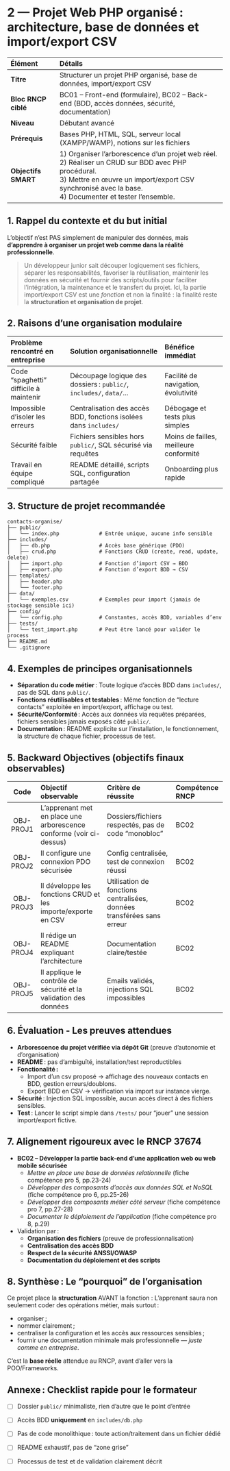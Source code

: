 # 2 — Projet Web PHP organisé : architecture, base de données et import/export CSV

| Élément | Détails |
| :-- | :-- |
| **Titre** | Structurer un projet PHP organisé, base de données, import/export CSV |
| **Bloc RNCP ciblé** | BC01 – Front-end (formulaire), BC02 – Back-end (BDD, accès données, sécurité, documentation) |
| **Niveau** | Débutant avancé |
| **Prérequis** | Bases PHP, HTML, SQL, serveur local (XAMPP/WAMP), notions sur les fichiers |
| **Objectifs SMART** | 1) Organiser l’arborescence d’un projet web réel. <br>2) Réaliser un CRUD sur BDD avec PHP procédural.<br>3) Mettre en œuvre un import/export CSV synchronisé avec la base.<br>4) Documenter et tester l’ensemble. |

## 1. Rappel du contexte et du but initial

L’objectif n’est PAS simplement de manipuler des données, mais **d’apprendre à organiser un projet web comme dans la réalité professionnelle**.
> Un développeur junior sait découper logiquement ses fichiers, séparer les responsabilités, favoriser la réutilisation, maintenir les données en sécurité et fournir des scripts/outils pour faciliter l’intégration, la maintenance et le transfert du projet.
> Ici, la partie import/export CSV est une _fonction_ et non la finalité : la finalité reste la **structuration et organisation de projet**.

## 2. Raisons d’une organisation modulaire

| Problème rencontré en entreprise | Solution organisationnelle | Bénéfice immédiat |
| :-- | :-- | :-- |
| Code “spaghetti” difficile à maintenir | Découpage logique des dossiers : `public/`, `includes/`, `data/`... | Facilité de navigation, évolutivité |
| Impossible d’isoler les erreurs | Centralisation des accès BDD, fonctions isolées dans `includes/` | Débogage et tests plus simples |
| Sécurité faible | Fichiers sensibles hors `public/`, SQL sécurisé via requêtes | Moins de failles, meilleure conformité |
| Travail en équipe compliqué | README détaillé, scripts SQL, configuration partagée | Onboarding plus rapide |

## 3. Structure de projet recommandée

```
contacts-organise/
├── public/
│   └── index.php             # Entrée unique, aucune info sensible
├── includes/
│   ├── db.php                # Accès base générique (PDO)
│   ├── crud.php              # Fonctions CRUD (create, read, update, delete)
│   ├── import.php            # Fonction d’import CSV → BDD
│   ├── export.php            # Fonction d’export BDD → CSV
├── templates/
│   ├── header.php
│   └── footer.php
├── data/
│   └── exemples.csv          # Exemples pour import (jamais de stockage sensible ici)
├── config/
│   └── config.php            # Constantes, accès BDD, variables d’env
├── tests/
│   └── test_import.php       # Peut être lancé pour valider le process
├── README.md
└── .gitignore
```


## 4. Exemples de principes organisationnels

- **Séparation du code métier** : Toute logique d’accès BDD dans `includes/`, pas de SQL dans `public/`.
- **Fonctions réutilisables et testables** : Même fonction de “lecture contacts” exploitée en import/export, affichage ou test.
- **Sécurité/Conformité** : Accès aux données via requêtes préparées, fichiers sensibles jamais exposés côté `public/`.
- **Documentation** : README explicite sur l’installation, le fonctionnement, la structure de chaque fichier, processus de test.


## 5. Backward Objectives (objectifs finaux observables)

| Code | Objectif observable | Critère de réussite | Compétence RNCP |
| :--: | :-- | :-- | :-- |
| OBJ-PROJ1 | L’apprenant met en place une arborescence conforme (voir ci-dessus) | Dossiers/fichiers respectés, pas de code “monobloc” | BC02 |
| OBJ-PROJ2 | Il configure une connexion PDO sécurisée | Config centralisée, test de connexion réussi | BC02 |
| OBJ-PROJ3 | Il développe les fonctions CRUD et les importe/exporte en CSV | Utilisation de fonctions centralisées, données transférées sans erreur | BC02 |
| OBJ-PROJ4 | Il rédige un README expliquant l’architecture | Documentation claire/testée | BC02 |
| OBJ-PROJ5 | Il applique le contrôle de sécurité et la validation des données | Emails validés, injections SQL impossibles | BC02 |

## 6. Évaluation - Les preuves attendues

- **Arborescence du projet vérifiée via dépôt Git** (preuve d’autonomie et d’organisation)
- **README** : pas d’ambiguïté, installation/test reproductibles
- **Fonctionalité :**
    - Import d’un csv proposé → affichage des nouveaux contacts en BDD, gestion erreurs/doublons.
    - Export BDD en CSV → vérification via import sur instance vierge.
- **Sécurité** : Injection SQL impossible, aucun accès direct à des fichiers sensibles.
- **Test** : Lancer le script simple dans `/tests/` pour “jouer” une session import/export fictive.


## 7. Alignement rigoureux avec le RNCP 37674

- **BC02 – Développer la partie back-end d’une application web ou web mobile sécurisée**
    - *Mettre en place une base de données relationnelle* (fiche compétence pro 5, pp.23-24)
    - *Développer des composants d’accès aux données SQL et NoSQL* (fiche compétence pro 6, pp.25-26)
    - *Développer des composants métier côté serveur* (fiche compétence pro 7, pp.27-28)
    - *Documenter le déploiement de l’application* (fiche compétence pro 8, p.29)
- Validation par :
    - **Organisation des fichiers** (preuve de professionnalisation)
    - **Centralisation des accès BDD**
    - **Respect de la sécurité ANSSI/OWASP**
    - **Documentation du déploiement et des scripts**


## 8. Synthèse : Le “pourquoi” de l’organisation

Ce projet place la **structuration** AVANT la fonction :
L’apprenant saura non seulement coder des opérations métier, mais surtout :

- organiser ;
- nommer clairement ;
- centraliser la configuration et les accès aux ressources sensibles ;
- fournir une documentation minimale mais professionnelle — _juste comme en entreprise_.

C’est la **base réelle** attendue au RNCP, avant d’aller vers la POO/Frameworks.

## Annexe : Checklist rapide pour le formateur

- [ ] Dossier `public/` minimaliste, rien d’autre que le point d’entrée
- [ ] Accès BDD **uniquement** en `includes/db.php`
- [ ] Pas de code monolithique : toute action/traitement dans un fichier dédié
- [ ] README exhaustif, pas de “zone grise”
- [ ] Processus de test et de validation clairement décrit


